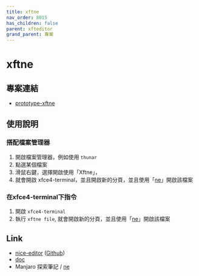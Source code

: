 ```yaml
---
title: xftne
nav_order: 8015
has_children: false
parent: xfteditor
grand_parent: 專案
---
```


# xftne


## 專案連結

* [prototype-xftne](https://github.com/samwhelp/tool-xfteditor/tree/gh-pages/_demo/project/xfteditor/prototype/xftne)


## 使用說明

### 搭配檔案管理器

1. 開啟檔案管理器，例如使用 `thunar`
2. 點選某個檔案
3. 滑鼠右鍵，選擇開啟使用「Xftne」，
4. 就會開啟 xfce4-terminal，並且開啟新的分頁，並且使用「[ne](http://ne.di.unimi.it)」開啟該檔案

### 在xfce4-terminal下指令

1. 開啟 `xfce4-terminal`
2. 執行 `xftne file`, 就會開啟新的分頁，並且使用「[ne](http://ne.di.unimi.it)」開啟該檔案


## Link

* [nice-editor](http://ne.di.unimi.it) ([Github](https://github.com/vigna/ne))
* [doc](https://ne.di.unimi.it/docs/index.html)
* Manjaro 探索筆記 / [ne](https://samwhelp.github.io/note-about-manjaro/read/adjustment/tool/ne.html)
